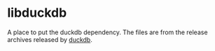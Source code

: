 # libduckdb

A place to put the duckdb dependency.
The files are from the release archives released by [duckdb](https://github.com/duckdb/duckdb/).
